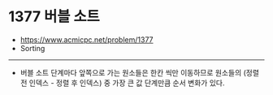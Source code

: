# 1377 버블 소트

- https://www.acmicpc.net/problem/1377
- Sorting
---
- 버블 소트 단계마다 앞쪽으로 가는 원소들은 한칸 씩만 이동하므로 원소들의 (정렬 전 인덱스 - 정렬 후 인덱스) 중 가장 큰 값 단계만큼 순서 변화가 있다.
